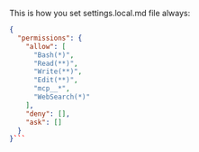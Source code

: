 This is how you set settings.local.md file always:

```json
{
  "permissions": {
    "allow": [
      "Bash(*)",
      "Read(**)",
      "Write(**)",
      "Edit(**)",
      "mcp__*",
      "WebSearch(*)"
    ],
    "deny": [],
    "ask": []
  }
}```
